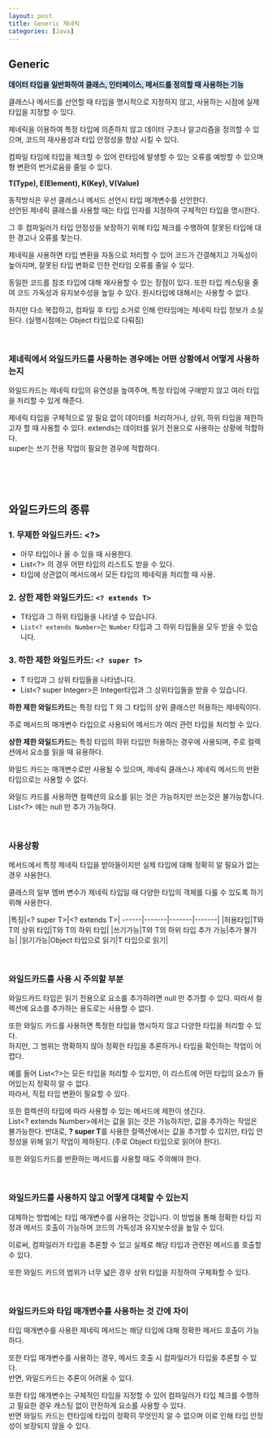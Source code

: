 ```yaml
---
layout: post
title: Generic 제네릭
categories: [Java]
---
```


## Generic
<span style="background-color: #D0E4FC">**데이터 타입을 일반화하여 클래스, 인터페이스, 메서드를 정의할 때 사용하는 기능**</span>  

클래스나 메서드를 선언할 때 타입을 명시적으로 지정하지 않고, 사용하는 시점에 실제 타입을 지정할 수 있다.  


제네릭을 이용하여 특정 타입에 의존하지 않고 데이터 구조나 알고리즘을 정의할 수 있으며, 코드의 재사용성과 타입 안정성을 향상 시킬 수 있다.  
  
컴파일 타임에 타입을 체크할 수 있어 런타임에 발생할 수 있는 오류를 예방할 수 있으며 형 변환의 번거로움을 줄일 수 있다.


**T(Type), E(Element), K(Key), V(Value)**

  
동작방식은 우선 클래스나 메서드 선언시 타입 매개변수를 선언한다.   
선언된 제네릭 클래스를 사용할 때는 타입 인자를 지정하여 구체적인 타입을 명시한다.
  
그 후 컴파일러가 타입 안정성을 보장하기 위해 타입 체크를 수행하여 잘못된 타입에 대한 경고나 오류를 찾는다.
  
제네릭을 사용하면 타입 변환을 자동으로 처리할 수 있어 코드가 간결해지고 가독성이 높아지며, 잘못된 타입 변화로 인한 런타임 오류를 줄일 수 있다.

  
동일한 코드를 참조 타입에 대해 재사용할 수 있는 장점이 있다. 또한 타입 캐스팅을 줄여 코드 가독성과 유지보수성을 높일 수 있다. 원시타입에 대해서는 사용할 수 없다.

하지만 다소 복잡하고, 컴파일 후 타입 소거로 인해 런타임에는 제네릭 타입 정보가 소실된다. (실행시점에는 Object 타입으로 다뤄짐)

<br>


### 제네릭에서 와일드카드를 사용하는 경우에는 어떤 상황에서 어떻게 사용하는지 
와일드카드는 제네릭 타입의 유연성을 높여주며, 특정 타입에 구애받지 않고 여러 타입을 처리할 수 있게 해준다.  

제네릭 타입을 구체적으로 알 필요 없이 데이터를 처리하거나, 상위, 하위 타입을 제한하고자 할 때 사용할 수 있다.
extends는 데이터를 읽기 전용으로 사용하는 상황에 적합하다.  
super는 쓰기 전용 작업이 필요한 경우에 적합하다.  

<br><br><br>


## 와일드카드의 종류
### 1. 무제한 와일드카드: <?>
 - 아무 타입이나 올 수 있을 때 사용한다.
 - List<?> 의 경우 어떤 타입의 리스트도 받을 수 있다.
 - 타입에 상관없이 메서드에서 모든 타입의 제네릭을 처리할 때 사용.  
### 2. **상한 제한 와일드카드**: **`<? extends T>`**
 - T타입과 그 하위 타입들을 나타낼 수 있습니다.
- `List<? extends Number>`는 `Number` 타입과 그 하위 타입들을 모두 받을 수 있습니다.

### 3. **하한 제한 와일드카드**: **`<? super T>`**
- T 타입과 그 상위 타입들을 나타냅니다.
- List<? super Integer>은 Integer타입과 그 상위타입들을 받을 수 있습니다.


**하한 제한 와일드카드**는 특정 타입 T 와 그 타입의 상위 클래스만 허용하는 제네릭이다.

주로 메서드의 매개변수 타입으로 사용되어 메서드가 여러 관련 타입을 처리할 수 있다.

**상한 제한 와일드카드**는 특정 타입의 하위 타입만 허용하는 경우에 사용되며, 주로 컬렉션에서 요소를 읽을 때 유용하다.
  
와일드 카드는 매개변수로만 사용될 수 있으며, 제네릭 클래스나 제네릭 메서드의 반환 타입으로는 사용할 수 없다.

와일드 카드를 사용하면 컬렉션의 요소를 읽는 것은 가능하지만 쓰는것은 불가능합니다. List<?> 에는 null 만 추가 가능하다.

<br>

### 사용상황

메서드에서 특정 제네릭 타입을 받아들이지만 실제 타입에 대해 정확히 알 필요가 없는 경우 사용한다.

클래스의 일부 멤버 변수가 제네릭 타입일 때 다양한 타입의 객체를 다룰 수 있도록 하기 위해 사용한다.



|특징|<? super T>|<? extends T>|
------|-------|-------|-------|
|허용타입|T와 T의 상위 타입|T와 T의 하위 타입|
|쓰기가능|T와 T의 하위 타입 추가 가능|추가 불가능|
|읽기가능|Object 타입으로 읽기|T 타입으로 읽기|



<br>


### 와일드카드를 사용 시 주의할 부분
와일드카드 타입은 읽기 전용으로 요소를 추가하려면 null 만 추가할 수 있다.
따라서 컬렉션에 요소를 추가하는 용도로는 사용할 수 없다.
  
또한 와일드 카드를 사용하면 특정한 타입을 명시하지 않고 다양한 타입을 처리할 수 있다.  
하지만, 그 범위는 명확하지 않아 정확한 타입을 추론하거나 타입을 확인하는 작업이 어렵다.  
  
예를 들어 List<?>는 모든 타입을 처리할 수 있지만, 이 리스트에 어떤 타입의 요소가 들어있는지 정확히 알 수 없다.  
따라서, 직접 타입 변환이 필요할 수 있다.  


또한 컬렉션의 타입에 따라 사용할 수 있는 메서드에 제한이 생긴다.  
List<? extends Number>에서는 값을 읽는 것은 가능하지만, 값을 추가하는 작업은 불가능한다.
반대로, **? super T**를 사용한 컬렉션에서는 값을 추가할 수 있지만, 타입 안정성을 위해 읽기 작업이 제하된다. (주로 Object 타입으로 읽어야 한다).

또한 와일드카드를 반환하는 메서드를 사용할 때도 주의해야 한다.


<br>


### 와일드카드를 사용하지 않고 어떻게 대체할 수 있는지 
대체하는 방법에는 타입 매개변수를 사용하는 것입니다. 이 방법을 통해 정확한 타입 지정과 메서드 호출이 가능하며 코드의 가독성과 유지보수성을 높일 수 있다.

이로써, 컴파일러가 타입을 추론할 수 있고 실제로 해당 타입과 관련된 메서드를 호출할 수 있다.

또한 와일드 카드의 범위가 너무 넓은 경우 상위 타입을 지정하여 구체화할 수 있다.


<br>


### 와일드카드와 타입 매개변수를 사용하는 것 간에 차이
타입 매개변수를 사용한 제네릭 메서드는 해당 타입에 대해 정확한 메서드 호출이 가능하다.

또한 타입 매개변수를 사용하는 경우, 메서드 호출 시 컴파일러가 타입을 추론할 수 있다.   
반면, 와일드카드는 추론이 어려울 수 있다.

또한 타입 매개변수는 구체적인 타입을 지정할 수 있어 컴파일러가 타입 체크를 수행하고 필요한 경우 캐스팅 없이 안전하게 요소를 사용할 수 있다.   
반면 와일드 카드는 런타임에 타입이 정확히 무엇인지 알 수 없으며 이로 인해 타입 안정성이 보장되지 않을 수 있다.


